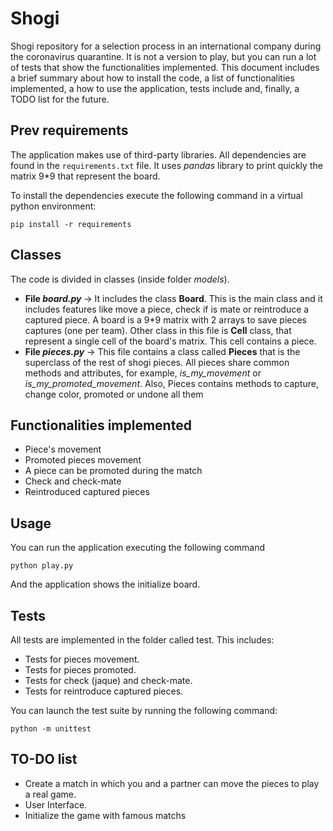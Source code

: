 # Shogi
Shogi repository for a selection process in an international company during the coronavirus quarantine. It is not a version to play, but you 
can run a lot of tests that show the functionalities implemented. 
This document includes a brief summary about how to install the code, a list of functionalities implemented, a how to use
the application, tests include and, finally, a TODO list for the future.

## Prev requirements

The application makes use of third-party libraries. All dependencies are found in the `requirements.txt` file. It uses 
_pandas_ library to print quickly the matrix 9*9 that represent the board.

To install the dependencies execute the following command in a virtual python environment:

    pip install -r requirements

## Classes
The code is divided in classes (inside folder _models_). 
- **File _board.py_** -> It includes the class **Board**. This is the main class and it includes features like move a piece, check if is mate or reintroduce a captured piece.
A board is a 9*9 matrix with 2 arrays to save pieces captures (one per team). Other class in this file is **Cell** class, that 
represent a single cell of the board's matrix. This cell contains a piece.
- **File _pieces.py_** -> This file contains a class called **Pieces** that is the superclass of the rest of shogi pieces. All pieces 
share common methods and attributes, for example, _is_my_movement_ or _is_my_promoted_movement_. Also, Pieces contains methods to
capture, change color, promoted or undone all them

## Functionalities implemented
- Piece's movement
- Promoted pieces movement
- A piece can be promoted during the match
- Check and check-mate 
- Reintroduced captured pieces

## Usage
You can run the application executing the following command

```
python play.py
```
And the application shows the initialize board.

## Tests
All tests are implemented in the folder called test. This includes:
- Tests for pieces movement.
- Tests for pieces promoted.
- Tests for check (jaque) and check-mate.
- Tests for reintroduce captured pieces.

You can launch the test suite by running the following command:

    python -m unittest
 
 ## TO-DO list
 - Create a match in which you and a partner can move the pieces to play a real game.
 - User Interface.
 - Initialize the game with famous matchs
 
